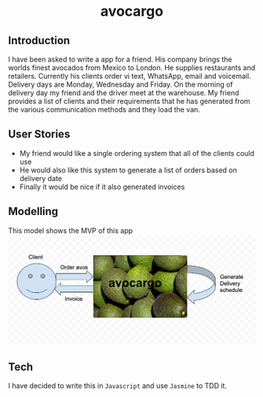 <h1 align="center">avocargo</h1>

## Introduction
I have been asked to write a app for a friend. His company brings the worlds finest avocados from Mexico to London. He supplies restaurants and retailers. Currently his clients order vi text, WhatsApp, email and voicemail. 
Delivery days are Monday, Wednesday and Friday.
On the morning of delivery day my friend and the driver meet at the warehouse. My friend provides a list of clients and their requirements that he has generated from the various communication methods and they load the van.

## User Stories
- My friend would like  a single ordering system that all of the clients could use
- He would also like this system to generate a list of orders based on delivery date
- Finally it would be nice if it also generated invoices

## Modelling
This model shows the MVP of this app
![avo_model1](https://github.com/kate102/avocargo/blob/master/images/model_1.jpg)

## Tech
I have decided to write this in `Javascript` and use `Jasmine` to TDD it.

